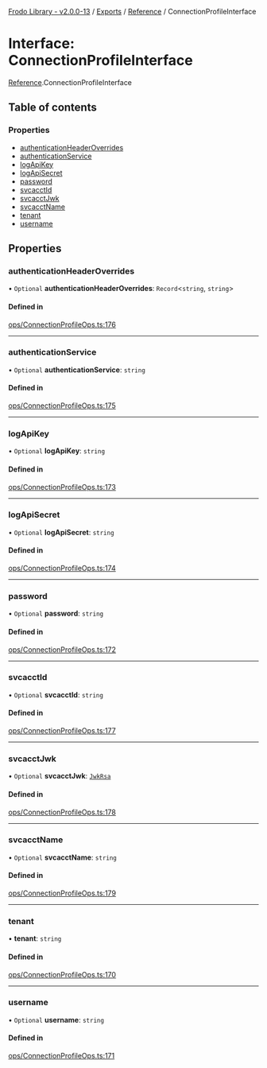 [Frodo Library - v2.0.0-13](../README.md) / [Exports](../modules.md) / [Reference](../modules/Reference.md) / ConnectionProfileInterface

# Interface: ConnectionProfileInterface

[Reference](../modules/Reference.md).ConnectionProfileInterface

## Table of contents

### Properties

- [authenticationHeaderOverrides](Reference.ConnectionProfileInterface.md#authenticationheaderoverrides)
- [authenticationService](Reference.ConnectionProfileInterface.md#authenticationservice)
- [logApiKey](Reference.ConnectionProfileInterface.md#logapikey)
- [logApiSecret](Reference.ConnectionProfileInterface.md#logapisecret)
- [password](Reference.ConnectionProfileInterface.md#password)
- [svcacctId](Reference.ConnectionProfileInterface.md#svcacctid)
- [svcacctJwk](Reference.ConnectionProfileInterface.md#svcacctjwk)
- [svcacctName](Reference.ConnectionProfileInterface.md#svcacctname)
- [tenant](Reference.ConnectionProfileInterface.md#tenant)
- [username](Reference.ConnectionProfileInterface.md#username)

## Properties

### authenticationHeaderOverrides

• `Optional` **authenticationHeaderOverrides**: `Record`<`string`, `string`\>

#### Defined in

[ops/ConnectionProfileOps.ts:176](https://github.com/vscheuber/frodo-lib/blob/114bd67/src/ops/ConnectionProfileOps.ts#L176)

___

### authenticationService

• `Optional` **authenticationService**: `string`

#### Defined in

[ops/ConnectionProfileOps.ts:175](https://github.com/vscheuber/frodo-lib/blob/114bd67/src/ops/ConnectionProfileOps.ts#L175)

___

### logApiKey

• `Optional` **logApiKey**: `string`

#### Defined in

[ops/ConnectionProfileOps.ts:173](https://github.com/vscheuber/frodo-lib/blob/114bd67/src/ops/ConnectionProfileOps.ts#L173)

___

### logApiSecret

• `Optional` **logApiSecret**: `string`

#### Defined in

[ops/ConnectionProfileOps.ts:174](https://github.com/vscheuber/frodo-lib/blob/114bd67/src/ops/ConnectionProfileOps.ts#L174)

___

### password

• `Optional` **password**: `string`

#### Defined in

[ops/ConnectionProfileOps.ts:172](https://github.com/vscheuber/frodo-lib/blob/114bd67/src/ops/ConnectionProfileOps.ts#L172)

___

### svcacctId

• `Optional` **svcacctId**: `string`

#### Defined in

[ops/ConnectionProfileOps.ts:177](https://github.com/vscheuber/frodo-lib/blob/114bd67/src/ops/ConnectionProfileOps.ts#L177)

___

### svcacctJwk

• `Optional` **svcacctJwk**: [`JwkRsa`](../modules/Reference.md#jwkrsa)

#### Defined in

[ops/ConnectionProfileOps.ts:178](https://github.com/vscheuber/frodo-lib/blob/114bd67/src/ops/ConnectionProfileOps.ts#L178)

___

### svcacctName

• `Optional` **svcacctName**: `string`

#### Defined in

[ops/ConnectionProfileOps.ts:179](https://github.com/vscheuber/frodo-lib/blob/114bd67/src/ops/ConnectionProfileOps.ts#L179)

___

### tenant

• **tenant**: `string`

#### Defined in

[ops/ConnectionProfileOps.ts:170](https://github.com/vscheuber/frodo-lib/blob/114bd67/src/ops/ConnectionProfileOps.ts#L170)

___

### username

• `Optional` **username**: `string`

#### Defined in

[ops/ConnectionProfileOps.ts:171](https://github.com/vscheuber/frodo-lib/blob/114bd67/src/ops/ConnectionProfileOps.ts#L171)
